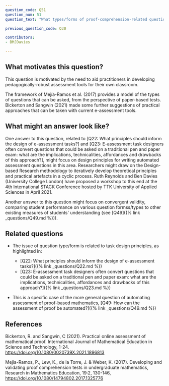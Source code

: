 ```yaml
---
question_code: Q51
question_num: 51
question_text: "What types/forms of proof-comprehension-related questions can be meaningfully assessed using currently available e-assessment platforms?" 

previous_question_code: Q30

contributors: 
- BMJDavies

---
```




## What motivates this question?

This question is motivated by the need to aid practitioners in developing pedagogically-robust assessment tools for their own classroom.

The framework of Mejía-Ramos et al. (2017) provides a model of the types of questions that can be asked, from the perspective of paper-based tests. Bickerton and Sangwin (2021) made some further suggestions of practical approaches that can be taken with current e-assessment tools.

## What might an answer look like?

One answer to this question, related to [Q22: What principles should inform the design of e-assessment tasks?] and [Q23: E-assessment task designers often convert questions that could be asked on a traditional pen and paper exam: what are the implications, technicalities, affordances and drawbacks of this approach?], might focus on design principles for writing automated assessment questions in this area. Researchers might draw on the Design-based Research methodology to iteratively develop theoretical principles and practical artefacts in a cyclic process. Ruth Reynolds and Ben Davies (University College London) have proposed a workshop to this end at the 4th International STACK Conference hosted by TTK University of Applied Sciences in April 2021. 

Another answer to this question might focus on convergent validity, comparing student performance on various question formss/types to other existing measures of students' understanding (see [Q49]({% link _questions/Q49.md %})).

## Related questions

* The issue of question type/form is related to task design principles, as highlighted in:

  - [Q22: What principles should inform the design of e-assessment tasks?]({% link _questions/Q22.md %})
  - [Q23: E-assessment task designers often convert questions that could be asked on a traditional pen and paper exam: what are the implications, technicalities, affordances and drawbacks of this approach?]({% link _questions/Q23.md %})

* This is a specific case of the more general question of automating assessment of proof-based mathematics, [Q49: How can the assessment of proof be automated?]({% link _questions/Q49.md %})

## References

<div class="reference_list" markdown="1">

Bickerton, R. and Sangwin, C (2021). Practical online assessment of mathematical proof. International Journal of Mathematical Education in Science and Technology, 1-24. <https://doi.org/10.1080/0020739X.2021.1896813>

Mejía-Ramos, P., Lew, K., de la Torre, J. & Weber, K. (2017). Developing and validating proof comprehension tests in undergraduate mathematics, Research in Mathematics Education, 19:2, 130-146, <https://doi.org/10.1080/14794802.2017.1325776>

</div>
